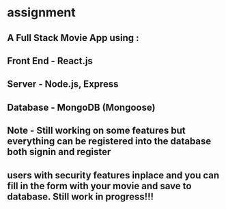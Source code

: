 # assignment

## A Full Stack Movie App using : 

## Front End - React.js

## Server - Node.js, Express

## Database - MongoDB (Mongoose)

## Note - Still working on some features but everything can be registered into the database both signin and register 
## users with security features inplace and you can fill in the form with your movie and save to database. Still work in progress!!!

